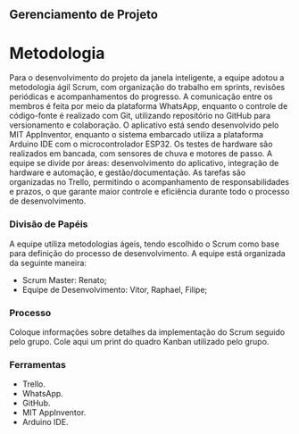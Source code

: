 ## Gerenciamento de Projeto


# Metodologia

Para o desenvolvimento do projeto da janela inteligente, a equipe adotou a metodologia ágil Scrum, com organização do trabalho em sprints, revisões periódicas e acompanhamentos do progresso. A comunicação entre os membros é feita por meio da plataforma WhatsApp, enquanto o controle de código-fonte é realizado com Git, utilizando repositório no GitHub para versionamento e colaboração. O aplicativo está sendo desenvolvido pelo MIT AppInventor, enquanto o sistema embarcado utiliza a plataforma Arduino IDE com o microcontrolador ESP32. Os testes de hardware são realizados em bancada, com sensores de chuva e motores de passo. A equipe se divide por áreas: desenvolvimento do aplicativo, integração de hardware e automação, e gestão/documentação. As tarefas são organizadas no Trello, permitindo o acompanhamento de responsabilidades e prazos, o que garante maior controle e eficiência durante todo o processo de desenvolvimento.

### Divisão de Papéis

A equipe utiliza metodologias ágeis, tendo escolhido o Scrum como base para definição do processo de desenvolvimento. A equipe está organizada da seguinte maneira:
- Scrum Master: Renato;
- Equipe de Desenvolvimento: Vitor, Raphael, Filipe;


### Processo

Coloque  informações sobre detalhes da implementação do Scrum seguido pelo grupo. Cole aqui um print do quadro Kanban utilizado pelo grupo.
 

### Ferramentas

- Trello.
- WhatsApp.
- GitHub.
- MIT AppInventor.
- Arduino IDE.
